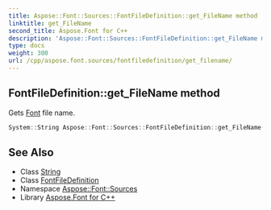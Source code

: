 ```yaml
---
title: Aspose::Font::Sources::FontFileDefinition::get_FileName method
linktitle: get_FileName
second_title: Aspose.Font for C++
description: 'Aspose::Font::Sources::FontFileDefinition::get_FileName method. Gets Font file name in C++.'
type: docs
weight: 300
url: /cpp/aspose.font.sources/fontfiledefinition/get_filename/
---
```

## FontFileDefinition::get_FileName method


Gets [Font](../../../aspose.font/font/) file name.

```cpp
System::String Aspose::Font::Sources::FontFileDefinition::get_FileName() const
```

## See Also

* Class [String](../../../system/string/)
* Class [FontFileDefinition](../)
* Namespace [Aspose::Font::Sources](../../)
* Library [Aspose.Font for C++](../../../)
